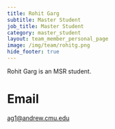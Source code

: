 ```yaml
---
title: Rohit Garg
subtitle: Master Student
job_title: Master Student
category: master_student
layout: team_member_personal_page
image: /img/team/rohitg.png
hide_footer: true
---
```


Rohit Garg is an MSR student.

# Email #
ag1@andrew.cmu.edu
